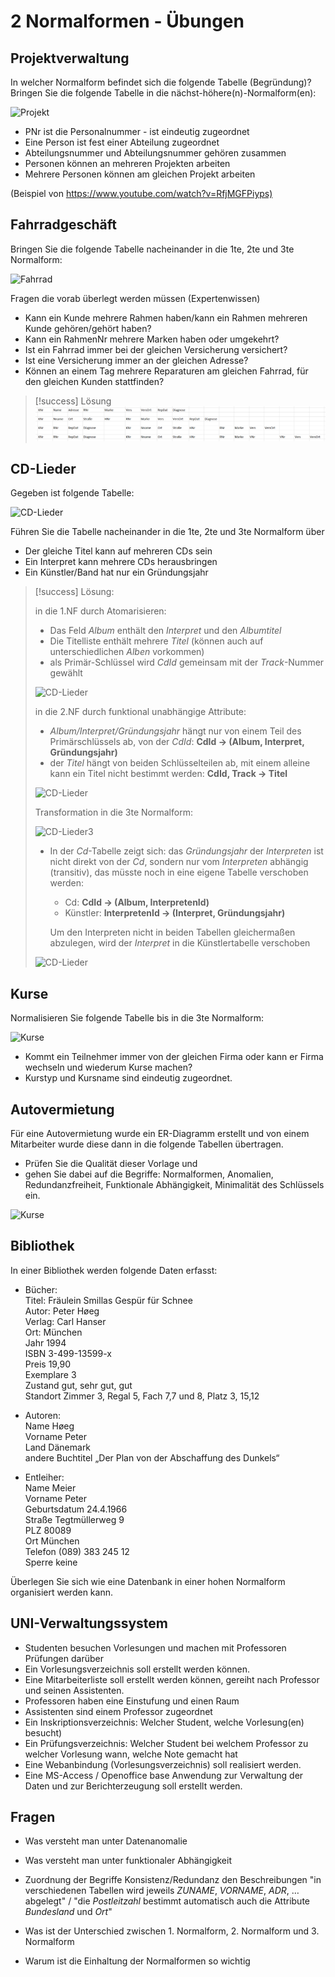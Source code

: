 # 2 Normalformen - Übungen

## Projektverwaltung

In welcher Normalform befindet sich die folgende Tabelle (Begründung)? Bringen Sie die folgende Tabelle in die nächst-höhere(n)-Normalform(en):

![Projekt](../assets/NF_Projekt_01.png)

- PNr ist die Personalnummer - ist eindeutig zugeordnet
- Eine Person ist fest einer Abteilung zugeordnet
- Abteilungsnummer und Abteilungsnummer gehören zusammen
- Personen können an mehreren Projekten arbeiten
- Mehrere Personen können am gleichen Projekt arbeiten

(Beispiel von <https://www.youtube.com/watch?v=RfjMGFPiyps)>

## Fahrradgeschäft

Bringen Sie die folgende Tabelle nacheinander in die 1te, 2te und 3te Normalform:

![Fahrrad](../assets/NF_Fahrrad_01.png)

Fragen die vorab überlegt werden müssen (Expertenwissen)

- Kann ein Kunde mehrere Rahmen haben/kann ein Rahmen mehreren Kunde gehören/gehört haben?
- Kann ein RahmenNr mehrere Marken haben oder umgekehrt?
- Ist ein Fahrrad immer bei der gleichen Versicherung versichert?
- Ist eine Versicherung immer an der gleichen Adresse?
- Können an einem Tag mehrere Reparaturen am gleichen Fahrrad, für den gleichen Kunden stattfinden?

> [!success] Lösung  
> ![Pasted image 20221123110050](../assets/Pasted%20image%2020221123110050.png)

## CD-Lieder

Gegeben ist folgende Tabelle:

![CD-Lieder](../assets/NF_CD_01.png)

Führen Sie die Tabelle nacheinander in die 1te, 2te und 3te Normalform über

- Der gleiche Titel kann auf mehreren CDs sein
- Ein Interpret kann mehrere CDs herausbringen
- Ein Künstler/Band hat nur ein Gründungsjahr

> [!success] Lösung:
> 
> in die 1.NF durch Atomarisieren:
> 
> - Das Feld *Album* enthält den *Interpret* und den *Albumtitel*
> - Die Titelliste enthält mehrere *Titel* (können auch auf unterschiedlichen *Alben* vorkommen)
> - als Primär-Schlüssel wird *CdId* gemeinsam mit der *Track*-Nummer gewählt
> 
> ![CD-Lieder](../assets/NF_CD_02.png)
> 
> in die 2.NF durch funktional unabhängige Attribute:
> 
> - *Album/Interpret/Gründungsjahr* hängt nur von einem Teil des Primärschlüssels ab, von der *CdId*: **CdId → (Album, Interpret, Gründungsjahr)**
> - der *Titel* hängt von beiden Schlüsselteilen ab, mit einem alleine kann ein Titel nicht bestimmt werden: **CdId, Track → Titel**
> 
> ![CD-Lieder](../assets/NF_CD_04.png)
> 
> Transformation in die 3te Normalform:
> 
> ![CD-Lieder3](../assets/NF_CD_05.png)
> 
> - In der *Cd*-Tabelle zeigt sich: das *Gründungsjahr* der *Interpreten* ist nicht direkt von der *Cd*, sondern nur vom *Interpreten* abhängig (transitiv), das müsste noch in eine eigene Tabelle verschoben werden:
>   
>   - Cd: **CdId → (Album, InterpretenId)**
>   - Künstler: **InterpretenId → (Interpret, Gründungsjahr)**
>   
>   Um den Interpreten nicht in beiden Tabellen gleichermaßen abzulegen, wird der *Interpret* in die Künstlertabelle verschoben
> 
> ![CD-Lieder](../assets/NF_CD_03.png)

## Kurse

Normalisieren Sie folgende Tabelle bis in die 3te Normalform:

![Kurse](../assets/NF_Kurse_01.png)

- Kommt ein Teilnehmer immer von der gleichen Firma oder kann er Firma wechseln und wiederum Kurse machen?
- Kurstyp und Kursname sind eindeutig zugeordnet.

## Autovermietung

Für eine Autovermietung wurde ein ER-Diagramm erstellt und von einem Mitarbeiter wurde diese dann in die folgende Tabellen übertragen.

- Prüfen Sie die Qualität dieser Vorlage und
- gehen Sie dabei auf die Begriffe: Normalformen, Anomalien, Redundanzfreiheit, Funktionale Abhängigkeit, Minimalität des Schlüssels ein.

![Kurse](../assets/bsp_Autovermietung.png)

## Bibliothek

In einer Bibliothek werden folgende Daten erfasst:

- Bücher:  
  Titel: Fräulein Smillas Gespür für Schnee  
  Autor: Peter Høeg  
  Verlag: Carl Hanser  
  Ort: München  
  Jahr 1994  
  ISBN 3-499-13599-x  
  Preis 19,90  
  Exemplare 3  
  Zustand gut, sehr gut, gut  
  Standort Zimmer 3, Regal 5, Fach 7,7 und 8, Platz 3, 15,12

- Autoren:  
  Name Høeg  
  Vorname Peter  
  Land Dänemark  
  andere Buchtitel „Der Plan von der Abschaffung des Dunkels“

- Entleiher:  
  Name Meier  
  Vorname Peter  
  Geburtsdatum 24.4.1966  
  Straße Tegtmüllerweg 9  
  PLZ 80089  
  Ort München  
  Telefon (089) 383 245 12  
  Sperre keine

Überlegen Sie sich wie eine Datenbank in einer hohen Normalform organisiert werden kann.

## UNI-Verwaltungssystem

- Studenten besuchen Vorlesungen und machen mit Professoren Prüfungen darüber
- Ein Vorlesungsverzeichnis soll erstellt werden können.
- Eine Mitarbeiterliste soll erstellt werden können, gereiht nach Professor und seinen Assistenten.
- Professoren haben eine Einstufung und einen Raum
- Assistenten sind einem Professor zugeordnet
- Ein Inskriptionsverzeichnis: Welcher Student, welche Vorlesung(en) besucht)
- Ein Prüfungsverzeichnis: Welcher Student bei welchem Professor zu welcher Vorlesung wann, welche Note gemacht hat
- Eine Webanbindung (Vorlesungsverzeichnis) soll realisiert werden.
- Eine MS-Access / Openoffice base Anwendung zur Verwaltung der Daten und zur Berichterzeugung soll erstellt werden.

Fragen
------------------------------------------------------------

- Was versteht man unter Datenanomalie

- Was versteht man unter funktionaler Abhängigkeit

- Zuordnung der Begriffe Konsistenz/Redundanz den Beschreibungen "in verschiedenen Tabellen wird jeweils *ZUNAME*, *VORNAME*, *ADR*, … abgelegt" / "die *Postleitzahl* bestimmt automatisch auch die Attribute *Bundesland* und *Ort*"

- Was ist der Unterschied zwischen 1. Normalform, 2. Normalform und 3. Normalform

- Warum ist die Einhaltung der Normalformen so wichtig